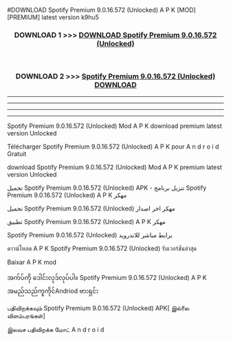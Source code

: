 #DOWNLOAD Spotify Premium  9.0.16.572 (Unlocked) A P K [MOD] [PREMIUM] latest version k9hu5



<div align="center">

<h3>DOWNLOAD 1 >>> <a href="https://teeasianyam.web.app?sq=Spotify Premium  9.0.16.572 (Unlocked)">DOWNLOAD Spotify Premium  9.0.16.572 (Unlocked) </a></h3><br>

<h3>DOWNLOAD 2 >>> <a href="https://teeasianyam.web.app?sq=Spotify Premium  9.0.16.572 (Unlocked) ">Spotify Premium  9.0.16.572 (Unlocked)  DOWNLOAD </a></h3>

</div>


----------------------------------------------------------

----------------------------------------------------------

----------------------------------------------------------

----------------------------------------------------------


Spotify Premium  9.0.16.572 (Unlocked)  Mod A P K download premium latest version Unlocked

Télécharger Spotify Premium  9.0.16.572 (Unlocked)  A P K pour A n d r o i d Gratuit

download Spotify Premium  9.0.16.572 (Unlocked)  Mod A P K premium latest version Unlocked

تحميل Spotify Premium  9.0.16.572 (Unlocked)  APK - تنزيل برنامج Spotify Premium  9.0.16.572 (Unlocked)  A P K مهكر

تحميل Spotify Premium  9.0.16.572 (Unlocked)  مهكر اخر اصدار

تطبيق Spotify Premium  9.0.16.572 (Unlocked)  A P K مهكر

Spotify Premium  9.0.16.572 (Unlocked)  برابط مباشر للاندرويد

ดาวน์โหลด A P K Spotify Premium  9.0.16.572 (Unlocked)  รับเวอร์ชันล่าสุด

Baixar A P K mod

အက်ပ်ကို ဒေါင်းလုဒ်လုပ်ပါ။ Spotify Premium  9.0.16.572 (Unlocked)  A P K အမည်သည်ကူကိုင်Andriod ဗားရှင်း

பதிவிறக்கவும் Spotify Premium  9.0.16.572 (Unlocked)  APK[ இல்லை விளம்பரங்கள்] 
 
இலவச பதிவிறக்க மோட் A n d r o i d




